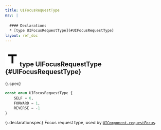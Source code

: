 ```yaml
---
title: UIFocusRequestType
nav: |

  #### Declarations
  * [type UIFocusRequestType](#UIFocusRequestType)
layout: ref_doc
---
```


## ![](/assets/icons/spec-type.svg)type UIFocusRequestType {#UIFocusRequestType}
{:.spec}

```typescript
const enum UIFocusRequestType {
    SELF = 0,
    FORWARD = 1,
    REVERSE = -1
}
```
{:.declarationspec}
Focus request type, used by [`UIComponent.requestFocus`](./UIComponent#UIComponent:requestFocus).

